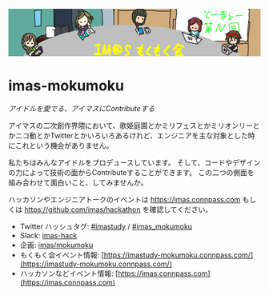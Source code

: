 ![header-image](/assets/images/header-960x180.png)

# imas-mokumoku

*アイドルを愛でる、アイマスにContributeする*

アイマスの二次創作界隈において、歌姫庭園とかミリフェスとかミリオンリーとかニコ動とかTwitterとかいろいろあるけれど、エンジニアを主な対象とした時にこれという機会がありません。

私たちはみんなアイドルをプロデュースしています。 そして、コードやデザインの力によって技術の面からContributeすることができます。 この二つの側面を組み合わせて面白いこと、してみませんか。

ハッカソンやエンジニアトークのイベントは https://imas.connpass.com もしくは https://github.com/imas/hackathon を確認してください。

- Twitter ハッシュタグ: [\#imastudy](https://twitter.com/hashtag/imastudy?f=tweets&vertical=default) / [\#imas\_mokumoku](https://twitter.com/hashtag/imas_mokumoku?f=tweets&vertical=default)
- Slack: [imas-hack](https://imas-hack.herokuapp.com)
- 企画: [imas/mokumoku](https://github.com/imas/mokumoku)
- もくもく会イベント情報: [https://imastudy-mokumoku.connpass.com/](https://imastudy-mokumoku.connpass.com/)
- ハッカソンなどイベント情報: [https://imas.connpass.com](https://imas.connpass.com)
